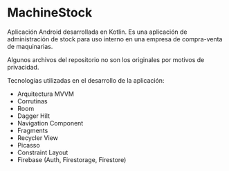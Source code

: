 # MachineStock

Aplicación Android desarrollada en Kotlin. Es una aplicación de administración de stock para uso interno en una empresa de compra-venta de maquinarias. 

Algunos archivos del repositorio no son los originales por motivos de privacidad.

Tecnologías utilizadas en el desarrollo de la aplicación:
- Arquitectura MVVM
- Corrutinas
- Room
- Dagger Hilt
- Navigation Component
- Fragments
- Recycler View
- Picasso
- Constraint Layout
- Firebase (Auth, Firestorage, Firestore)
